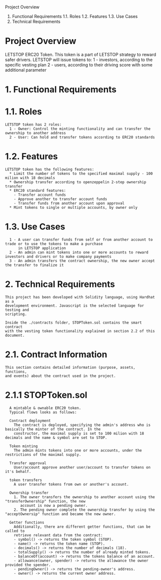 
Project Overview
  1. Functional Requirements
    1.1. Roles
    1.2. Features
    1.3. Use Cases
  2. Technical Requirements


# Project Overview

LETSTOP ERC20 Token.
This token is a part of LETSTOP strategy to reward safer drivers.
LETSTOP will issue tokens to:
  1 - investors, according to the specific vesting plan
  2 - users, according to their driving score with some additional parameter

# 1. Functional Requirements
#   1.1. Roles
    LETSTOP token has 2 roles:
      1 - Owner: Control the minting functionality and can transfer the ownership to another address
      2 - User: Can hold and transfer tokens according to ERC20 standards

#   1.2. Features
    LETSTOP token has the following features:
      * Limit the number of tokens to the specified maximal supply - 100 milion with 18 decimals
      * Ownership transfer according to openzeppelin 2-step ownership transfer
      * ERC20 standard features:
        - Transfer account funds
        - Approve another to transfer account funds 
        - Transfer funds from another account upon approval
      * Mint tokens to single or multiple accounts, by owner only

#   1.3. Use Cases
      1 - A user can transfer funds from self or from another account to trade or to use the tokens to make a purchase
          in LETSTOP application
      2 - An admin can mint tokens into one or more accounts to reward investors and drivers or to make company payments
      3 - An admin transfers the contract ownership, the new owner accept the transfer to finalize it

# 2. Technical Requirements
    This project has been developed with Solidity language, using Hardhat as a
    development environment. Javascript is the selected language for testing and
    scripting.

    Inside the ./contracts folder, STOPToken.sol contains the smart contract
    with the vesting token functionality explained in section 2.2 of this document.

# 2.1. Contract Information
    This section contains detailed information (purpose, assets, functions,
    and events) about the contract used in the project.

#   2.1.1 STOPToken.sol
      A mintable & ownable ERC20 token.
      Typical flows looks as follows:

      Contract deployment
        The contract is deployed, specifying the admin's address who is basically the minter of the contract. In the
        constructor, the maximal supply is set to 100 milion with 18 decimals and the name & symbol are set to STOP.

      Token minting
        The admin mints tokens into one or more accounts, under the restrictions of the maximal supply.

      Transfer approval
        User/account approve another user/account to transfer tokens on it's behalf.

      token transfers
        A user transfer tokens from own or another's account.

      Ownership transfer
        1. The owner transfers the ownership to another account using the "transferOwnership" function, the new
           account is now a pending owner.
        2. The pending owner complete the ownership transfer by using the "acceptOwnersip" function and became the new owner.

      Getter functions
        Additionally, there are different getter functions, that can be called to
        retrieve relevant data from the contract:
        - symbol() -> returns the token symbol (STOP).
        - name() -> returns the token name (STOP).
        - decimals() -> returns the number of decimals (18).
        - totalSupply() -> returns the number of already minted tokens.
        - balanceOf(account) -> returns the tokens balance of an account.
        - allowance(owner, spender) -> returns the allowance the owner provided the spender.
        - pendingOwner() -> returns the pending-owner's address.
        - owner() -> returns the current owner address.
        


